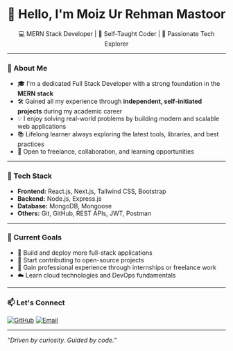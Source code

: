 <h1 align="center">👋 Hello, I'm Moiz Ur Rehman Mastoor</h1>

<p align="center">
💻 MERN Stack Developer | 🌱 Self-Taught Coder | 🚀 Passionate Tech Explorer  
</p>

---

### 🧠 About Me

- 🎓 I'm a dedicated Full Stack Developer with a strong foundation in the **MERN stack**
- 🛠️ Gained all my experience through **independent, self-initiated projects** during my academic career  
- 💡 I enjoy solving real-world problems by building modern and scalable web applications  
- 📚 Lifelong learner always exploring the latest tools, libraries, and best practices  
- 🤝 Open to freelance, collaboration, and learning opportunities  

---

### 💼 Tech Stack

- **Frontend:** React.js, Next.js, Tailwind CSS, Bootstrap  
- **Backend:** Node.js, Express.js  
- **Database:** MongoDB, Mongoose  
- **Others:** Git, GitHub, REST APIs, JWT, Postman  

---

### 📌 Current Goals

- 🔄 Build and deploy more full-stack applications  
- 💼 Start contributing to open-source projects  
- 🎯 Gain professional experience through internships or freelance work  
- ☁️ Learn cloud technologies and DevOps fundamentals  

---

### 📫 Let's Connect

[![GitHub](https://img.shields.io/badge/GitHub-Moiz6019725-black?style=flat&logo=github)](https://github.com/Moiz6019725)
[![Email](https://img.shields.io/badge/Emailmoizurrehman01@gmail.com-red?style=flat&logo=gmail)](mailto:moizurrehman01@gmail.com)

---

*“Driven by curiosity. Guided by code.”*

